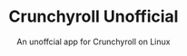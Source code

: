 <h1 align="center">Crunchyroll Unofficial</h1>

<p align="center">An unoffcial app for Crunchyroll on Linux</p>

